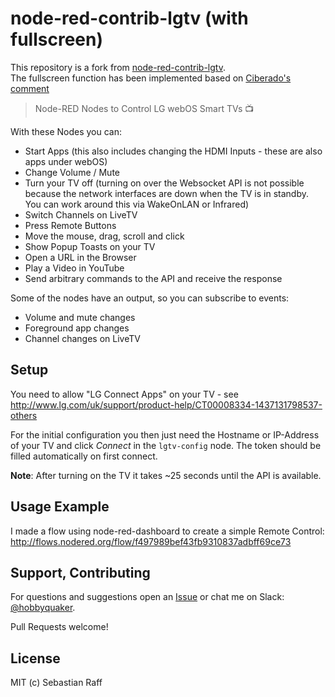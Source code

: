 # node-red-contrib-lgtv (with fullscreen)

This repository is a fork from [node-red-contrib-lgtv](https://github.com/hobbyquaker/node-red-contrib-lgtv).     
The fullscreen function has been implemented based on [Ciberado's](https://github.com/ciberado) [comment](https://github.com/hobbyquaker/lgtv2/issues/23#issuecomment-450331073)   
> Node-RED Nodes to Control LG webOS Smart TVs :tv:

With these Nodes you can:
* Start Apps (this also includes changing the HDMI Inputs - these are also apps under webOS)
* Change Volume / Mute
* Turn your TV off (turning on over the Websocket API is not possible because the network interfaces are down when the 
TV is in standby. You can work around this via WakeOnLAN or Infrared)
* Switch Channels on LiveTV
* Press Remote Buttons
* Move the mouse, drag, scroll and click
* Show Popup Toasts on your TV
* Open a URL in the Browser
* Play a Video in YouTube
* Send arbitrary commands to the API and receive the response

Some of the nodes have an output, so you can subscribe to events:
* Volume and mute changes
* Foreground app changes
* Channel changes on LiveTV


## Setup

You need to allow "LG Connect Apps" on your TV - see 
http://www.lg.com/uk/support/product-help/CT00008334-1437131798537-others

For the initial configuration you then just need the Hostname or IP-Address of your TV and 
click *Connect* in the `lgtv-config` node. The token should be filled automatically on first connect.

**Note**: After turning on the TV it takes ~25 seconds until the API is available.


## Usage Example

I made a flow using node-red-dashboard to create a simple Remote Control: 
http://flows.nodered.org/flow/f497989bef43fb9310837adbff69ce73


## Support, Contributing

For questions and suggestions open an [Issue](https://github.com/hobbyquaker/node-red-contrib-lgtv/issues/new) or chat 
me on Slack: [@hobbyquaker](https://node-red.slack.com/team/hobbyquaker).

Pull Requests welcome!


## License

MIT (c) Sebastian Raff

[mit-badge]: https://img.shields.io/badge/License-MIT-blue.svg?style=flat
[mit-url]: LICENSE
